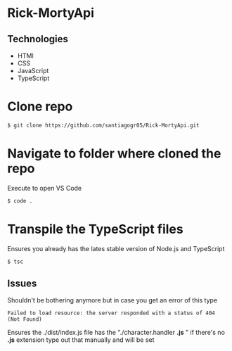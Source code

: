# Rick-MortyApi
  ## Technologies
  - HTMl
  - CSS
  - JavaScript
  - TypeScript
  

# Clone repo
```bash
$ git clone https://github.com/santiagogr05/Rick-MortyApi.git
```
# Navigate to folder where cloned the repo
Execute to open VS Code
```bash
$ code .
```
# Transpile the TypeScript files
Ensures you already has the lates stable version of Node.js and TypeScript
```bash
$ tsc
```
## Issues
Shouldn't be bothering anymore but in case you get an error of this type
```
Failed to load resource: the server responded with a status of 404 (Not Found)
```
Ensures the ./dist/index.js file has the "./character.handler **.js** " if there's no **.js** extension type out that manually and will be set
  
